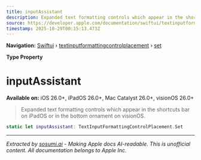 ```yaml
---
title: inputAssistant
description: Expanded text formatting controls which appear in the shortcuts bar on iPadOS or in the bottom ornament on visionOS.
source: https://developer.apple.com/documentation/swiftui/textinputformattingcontrolplacement/set/inputassistant
timestamp: 2025-10-29T00:15:13.473Z
---
```


**Navigation:** [Swiftui](/documentation/swiftui) › [textinputformattingcontrolplacement](/documentation/swiftui/textinputformattingcontrolplacement) › [set](/documentation/swiftui/textinputformattingcontrolplacement/set)

**Type Property**

# inputAssistant

**Available on:** iOS 26.0+, iPadOS 26.0+, Mac Catalyst 26.0+, visionOS 26.0+

> Expanded text formatting controls which appear in the shortcuts bar on iPadOS or in the bottom ornament on visionOS.

```swift
static let inputAssistant: TextInputFormattingControlPlacement.Set
```

---

*Extracted by [sosumi.ai](https://sosumi.ai) - Making Apple docs AI-readable.*
*This is unofficial content. All documentation belongs to Apple Inc.*
